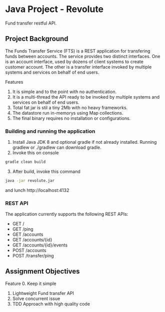 # Java Project - Revolute
Fund transfer restful API.

## Project Background
The Funds Transfer Service (FTS) is a REST application for transfering funds between accounts. 
The service provides two distinct interfaces. One is an account interface, used by dozens of client systems 
to create customer account. The other is a transfer interface invoked by multiple systems and services on behalf of end users.

Features
1. It is simple and to the point with no authentication.
2. It is a multi-thread the API ready to be invoked by multiple systems and services on behalf of end users.
4. Total fat jar is stil a tiny 2Mb with no heavy frameworks.
5. The datastore run in-memorys using Map collections.
6. The final binary requires no installation or configurations.

### Building and running the application
1. Install Java JDK 8 and optional gradle if not already installed. Running gradlew or ./gradlew can download gradle.
2. Invoke this on console
```cmd
gradle clean build
```
3. After build, invoke this command
```cmd
java -jar revolute.jar
```

and lunch http://localhost:4132


### REST API

The application currently supports the following REST APIs:
* GET /
* GET /ping
* GET /accounts
* GET /accounts/{id}
* GET /accounts/{id}/events
* POST /accounts
* POST /transfer/ping

## Assignment Objectives
Feature 
0. Keep it simple
1. Lightweight Fund transfer API
2. Solve concurrent issue
4. TDD Approach with high quality code
